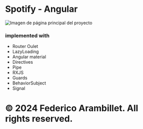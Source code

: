 # Spotify - Angular

![Imagen de página principal del proyecto](https://github.com/federicoarambillet/spotify/blob/main/animation_spotify.gif)

### implemented with

- Router Oulet
- LazyLoading
- Angular material
- Directives
- Pipe
- RXJS
- Guards
- BehaviorSubject
- Signal

# © 2024 Federico Arambillet. All rights reserved.